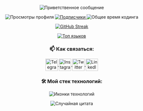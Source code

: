 <!-- ASCII-арт с вашим именем -->
<p align="center">
  <img src="https://readme-typing-svg.demolab.com?font=Fira+Code&weight=600&size=26&pause=1000&color=58A6FF&center=true&vCenter=true&width=435&lines=%24+Hello+World+%F0%9F%91%8B;%24+Welcome+to+my+GitHub+%F0%9F%8C%90" alt="Приветственное сообщение">
</p>

<!-- Динамические бейджи -->
<p align="center">
  <img src="https://komarev.com/ghpvc/?username=ВАШ_USERNAME&label=Profile+Views&color=blueviolet&style=flat" alt="Просмотры профиля">
  <a href="https://github.com/ВАШ_USERNAME?tab=followers">
    <img src="https://img.shields.io/github/followers/ВАШ_USERNAME?label=Followers&style=social" alt="Подписчики">
  </a>
  <img src="https://wakatime.com/badge/user/ВАШ_ID_WAKATIME.svg" alt="Общее время кодинга">
</p>

<!-- Статистика и достижения -->
<div align="center">
  
  [![GitHub Streak](https://streak-stats.demolab.com?user=ВАШ_USERNAME&theme=dark&hide_border=true&date_format=j%20M%5B%20Y%5D)](https://git.io/streak-stats)
  
  [![Топ языков](https://github-readme-stats.vercel.app/api/top-langs/?username=ВАШ_USERNAME&layout=compact&theme=vision-friendly-dark)](https://github.com/anuraghazra/github-readme-stats)
</div>

<!-- Социальные сети -->
<h3 align="center">📫 Как связаться:</h3>
<p align="center">
  <a href="https://t.me/ВАШ_TELEGRAM" target="blank">
    <img align="center" src="https://img.icons8.com/color/48/telegram-app--v1.png" alt="Telegram" height="40" width="40"/>
  </a>
  <a href="https://instagram.com/ВАШ_INSTAGRAM" target="blank">
    <img align="center" src="https://img.icons8.com/fluency/48/instagram-new.png" alt="Instagram" height="40" width="40"/>
  </a>
  <a href="https://twitter.com/ВАШ_TWITTER" target="blank">
    <img align="center" src="https://img.icons8.com/color/48/twitter--v1.png" alt="Twitter" height="40" width="40"/>
  </a>
  <a href="https://linkedin.com/in/ВАШ_LINKEDIN" target="blank">
    <img align="center" src="https://img.icons8.com/color/48/linkedin.png" alt="LinkedIn" height="40" width="40"/>
  </a>
</p>

<!-- Иконки технологий -->
<h3 align="center">🛠️ Мой стек технологий:</h3>
<p align="center">
  <img src="https://skillicons.dev/icons?i=py,js,ts,react,nodejs,docker,aws,git,github,postgres,redis,linux,vim,vscode" alt="Иконки технологий"/>
</p>

<!-- Цитата -->
<p align="center">
  <img src="https://quotes-github-readme.vercel.app/api?type=horizontal&theme=dark" alt="Случайная цитата"/>
</p>
